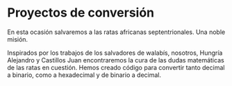 # Proyectos de conversión
 En esta ocasión salvaremos a las ratas africanas septentrionales. Una noble misión.
 
 Inspirados por los trabajos de los salvadores de walabís, nosotros, Hungría Alejandro y Castillos Juan encontraremos la cura de las dudas matemáticas de las ratas en cuestión.
 Hemos creado código para convertir tanto decimal a binario, como a hexadecimal y de binario a decimal.

